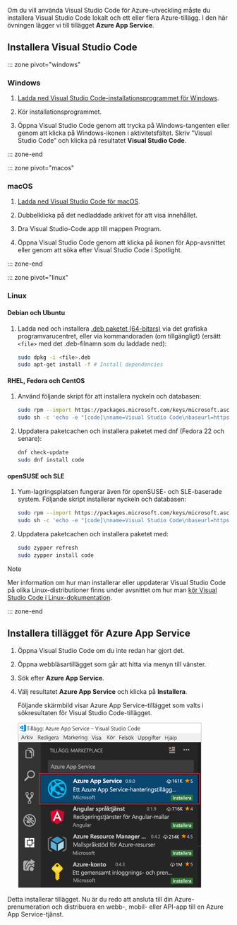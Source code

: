 Om du vill använda Visual Studio Code för Azure-utveckling måste du installera Visual Studio Code lokalt och ett eller flera Azure-tillägg. I den här övningen lägger vi till tillägget **Azure App Service**.

## <a name="install-visual-studio-code"></a>Installera Visual Studio Code

::: zone pivot="windows"

### <a name="windows"></a>Windows

1. [Ladda ned Visual Studio Code-installationsprogrammet för Windows](https://code.visualstudio.com/).

1. Kör installationsprogrammet.

1. Öppna Visual Studio Code genom att trycka på Windows-tangenten eller genom att klicka på Windows-ikonen i aktivitetsfältet. Skriv ”Visual Studio Code” och klicka på resultatet **Visual Studio Code**.

::: zone-end

::: zone pivot="macos"

### <a name="macos"></a>macOS

1. [Ladda ned Visual Studio Code för macOS](https://code.visualstudio.com/).

1. Dubbelklicka på det nedladdade arkivet för att visa innehållet.

1. Dra Visual Studio-Code.app till mappen Program.

1. Öppna Visual Studio Code genom att klicka på ikonen för App-avsnittet eller genom att söka efter Visual Studio Code i Spotlight.

::: zone-end

::: zone pivot="linux"

### <a name="linux"></a>Linux 

#### <a name="debian-and-ubuntu"></a>Debian och Ubuntu

1. Ladda ned och installera [.deb paketet (64-bitars)](https://go.microsoft.com/fwlink/?LinkID=760868) via det grafiska programvarucentret, eller via kommandoraden (om tillgängligt) (ersätt `<file>` med det .deb-filnamn som du laddade ned):

    ```bash
    sudo dpkg -i <file>.deb
    sudo apt-get install -f # Install dependencies
    ```

#### <a name="rhel-fedora-and-centos"></a>RHEL, Fedora och CentOS

1. Använd följande skript för att installera nyckeln och databasen:

    ```bash
    sudo rpm --import https://packages.microsoft.com/keys/microsoft.asc
    sudo sh -c 'echo -e "[code]\nname=Visual Studio Code\nbaseurl=https://packages.microsoft.com/yumrepos/vscode\nenabled=1\ngpgcheck=1\ngpgkey=https://packages.microsoft.com/keys/microsoft.asc" > /etc/yum.repos.d/vscode.repo'
    ```

1. Uppdatera paketcachen och installera paketet med dnf (Fedora 22 och senare):

    ```bash
    dnf check-update
    sudo dnf install code
    ```

#### <a name="opensuse-and-sle"></a>openSUSE och SLE

1. Yum-lagringsplatsen fungerar även för openSUSE- och SLE-baserade system. Följande skript installerar nyckeln och databasen:

    ```bash
    sudo rpm --import https://packages.microsoft.com/keys/microsoft.asc
    sudo sh -c 'echo -e "[code]\nname=Visual Studio Code\nbaseurl=https://packages.microsoft.com/yumrepos/vscode\nenabled=1\ntype=rpm-md\ngpgcheck=1\ngpgkey=https://packages.microsoft.com/keys/microsoft.asc" > /etc/zypp/repos.d/vscode.repo'
    ```

1. Uppdatera paketcachen och installera paketet med:

    ```bash
    sudo zypper refresh
    sudo zypper install code
    ```

> [!NOTE]
> Mer information om hur man installerar eller uppdaterar Visual Studio Code på olika Linux-distributioner finns under avsnittet om hur man [kör Visual Studio Code i Linux-dokumentation](https://code.visualstudio.com/docs/setup/linux).

::: zone-end

## <a name="install-azure-app-service-extension"></a>Installera tillägget för Azure App Service

1. Öppna Visual Studio Code om du inte redan har gjort det.

1. Öppna webbläsartillägget som går att hitta via menyn till vänster.

1. Sök efter **Azure App Service**.

1. Välj resultatet **Azure App Service** och klicka på **Installera**.

    Följande skärmbild visar Azure App Service-tillägget som valts i sökresultaten för Visual Studio Code-tillägget.

    ![Skärmbild av Visual Studio Code som visar fliken Tillägg med Azure App Service-tillägget markerat i sökresultaten.](../media/3-install-azure-extension.png)

Detta installerar tillägget. Nu är du redo att ansluta till din Azure-prenumeration och distribuera en webb-, mobil- eller API-app till en Azure App Service-tjänst.
